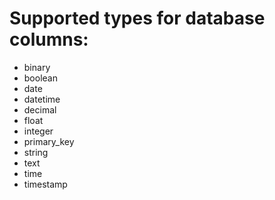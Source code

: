 # Supported types for database columns:

<ul>
    <li>binary</li>
    <li>boolean </li>
    <li>date </li>
    <li>datetime</li>
    <li>decimal</li>
    <li>float </li>
    <li>integer </li>
    <li>primary_key</li>
    <li>string </li><li>text</li>
    <li>time</li>
    <li>timestamp</li>
</ul>